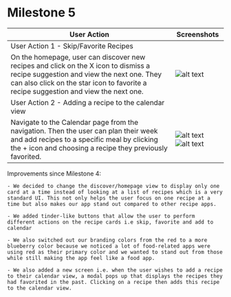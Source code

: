 # Milestone 5

| User Action | Screenshots |
| ------------- | ------------- |
| User Action 1 - Skip/Favorite Recipes
On the homepage, user can discover new recipes and click on the X icon to dismiss a recipe suggestion and view the next one. They can also click on the star icon to favorite a recipe suggestion and view the next one.  | ![alt text](https://github.com/quiquemz/cogs121-project/blob/master/milestone5_screenshots/discover_homepage.png "Discover Homepage") |
| User Action 2 - Adding a recipe to the calendar view
Navigate to the Calendar page from the navigation. Then the user can plan their week and add recipes to a specific meal by clicking the + icon and choosing a recipe they previously favorited. | ![alt text](https://github.com/quiquemz/cogs121-project/blob/master/milestone5_screenshots/navigation.png "Navigation") ![alt text](https://github.com/quiquemz/cogs121-project/blob/master/milestone5_screenshots/calendar.png "Calendar View") |

Improvements since Milestone 4:

    - We decided to change the discover/homepage view to display only one card at a time instead of looking at a list of recipes which is a very standard UI. This not only helps the user focus on one recipe at a time but also makes our app stand out compared to other recipe apps. 

    - We added tinder-like buttons that allow the user to perform different actions on the recipe cards i.e skip, favorite and add to calendar

    - We also switched out our branding colors from the red to a more blueberry color because we noticed a lot of food-related apps were using red as their primary color and we wanted to stand out from those while still making the app feel like a food app. 

    - We also added a new screen i.e. when the user wishes to add a recipe to their calendar view, a modal pops up that displays the recipes they had favorited in the past. Clicking on a recipe then adds this recipe to the calendar view. 
